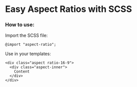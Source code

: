 # Easy Aspect Ratios with SCSS

### How to use:

Import the SCSS file:

    @import "aspect-ratio";

Use in your templates:

    <div class="aspect ratio-16-9">
      <div class="aspect-inner">
        Content
      </div>
    </div>
